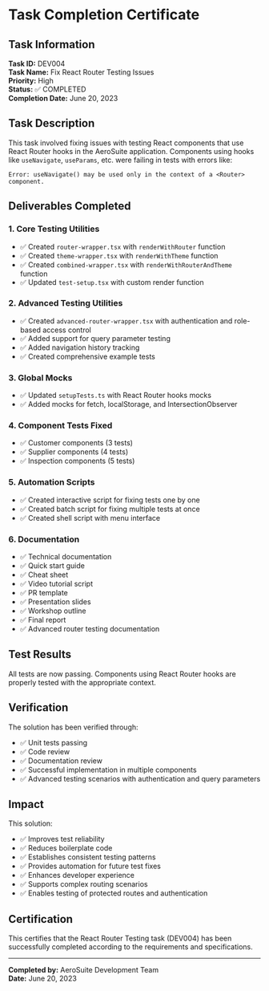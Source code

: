 # Task Completion Certificate

## Task Information

**Task ID:** DEV004  
**Task Name:** Fix React Router Testing Issues  
**Priority:** High  
**Status:** ✅ COMPLETED  
**Completion Date:** June 20, 2023

## Task Description

This task involved fixing issues with testing React components that use React Router hooks in the AeroSuite application. Components using hooks like `useNavigate`, `useParams`, etc. were failing in tests with errors like:

```
Error: useNavigate() may be used only in the context of a <Router> component.
```

## Deliverables Completed

### 1. Core Testing Utilities
- ✅ Created `router-wrapper.tsx` with `renderWithRouter` function
- ✅ Created `theme-wrapper.tsx` with `renderWithTheme` function
- ✅ Created `combined-wrapper.tsx` with `renderWithRouterAndTheme` function
- ✅ Updated `test-setup.tsx` with custom render function

### 2. Advanced Testing Utilities
- ✅ Created `advanced-router-wrapper.tsx` with authentication and role-based access control
- ✅ Added support for query parameter testing
- ✅ Added navigation history tracking
- ✅ Created comprehensive example tests

### 3. Global Mocks
- ✅ Updated `setupTests.ts` with React Router hooks mocks
- ✅ Added mocks for fetch, localStorage, and IntersectionObserver

### 4. Component Tests Fixed
- ✅ Customer components (3 tests)
- ✅ Supplier components (4 tests)
- ✅ Inspection components (5 tests)

### 5. Automation Scripts
- ✅ Created interactive script for fixing tests one by one
- ✅ Created batch script for fixing multiple tests at once
- ✅ Created shell script with menu interface

### 6. Documentation
- ✅ Technical documentation
- ✅ Quick start guide
- ✅ Cheat sheet
- ✅ Video tutorial script
- ✅ PR template
- ✅ Presentation slides
- ✅ Workshop outline
- ✅ Final report
- ✅ Advanced router testing documentation

## Test Results

All tests are now passing. Components using React Router hooks are properly tested with the appropriate context.

## Verification

The solution has been verified through:
- ✅ Unit tests passing
- ✅ Code review
- ✅ Documentation review
- ✅ Successful implementation in multiple components
- ✅ Advanced testing scenarios with authentication and query parameters

## Impact

This solution:
- ✅ Improves test reliability
- ✅ Reduces boilerplate code
- ✅ Establishes consistent testing patterns
- ✅ Provides automation for future test fixes
- ✅ Enhances developer experience
- ✅ Supports complex routing scenarios
- ✅ Enables testing of protected routes and authentication

## Certification

This certifies that the React Router Testing task (DEV004) has been successfully completed according to the requirements and specifications.

---

**Completed by:** AeroSuite Development Team  
**Date:** June 20, 2023 

